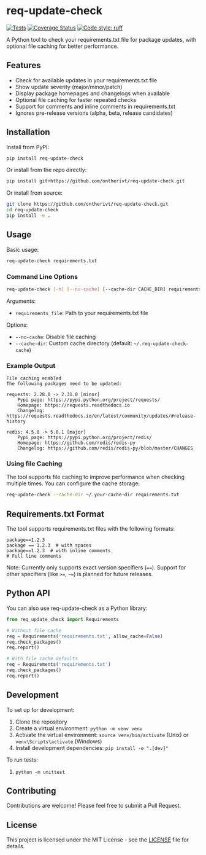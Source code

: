 # req-update-check

[![Tests](https://github.com/ontherivt/req-update-check/actions/workflows/tests.yml/badge.svg)](https://github.com/ontherivt/req-update-check/actions/workflows/tests.yml)
[![Coverage Status](https://coveralls.io/repos/github/ontherivt/req-update-check/badge.svg?branch=main&t=unEUVF)](https://coveralls.io/github/ontherivt/req-update-check?branch=main)
[![Code style: ruff](https://img.shields.io/badge/code%20style-ruff-000000.svg)](https://github.com/astral-sh/ruff)


A Python tool to check your requirements.txt file for package updates, with optional file caching for better performance.

## Features

- Check for available updates in your requirements.txt file
- Show update severity (major/minor/patch)
- Display package homepages and changelogs when available
- Optional file caching for faster repeated checks
- Support for comments and inline comments in requirements.txt
- Ignores pre-release versions (alpha, beta, release candidates)

## Installation

Install from PyPI:

```bash
pip install req-update-check
```

Or install from the repo directly:

```bash
pip install git+https://github.com/ontherivt/req-update-check.git
```

Or install from source:

```bash
git clone https://github.com/ontherivt/req-update-check.git
cd req-update-check
pip install -e .
```

## Usage

Basic usage:

```bash
req-update-check requirements.txt
```

### Command Line Options

```bash
req-update-check [-h] [--no-cache] [--cache-dir CACHE_DIR] requirements_file
```

Arguments:
- `requirements_file`: Path to your requirements.txt file

Options:
- `--no-cache`: Disable file caching
- `--cache-dir`: Custom cache directory (default: `~/.req-update-check-cache`)

### Example Output

```
File caching enabled
The following packages need to be updated:

requests: 2.28.0 -> 2.31.0 [minor]
    Pypi page: https://pypi.python.org/project/requests/
    Homepage: https://requests.readthedocs.io
    Changelog: https://requests.readthedocs.io/en/latest/community/updates/#release-history

redis: 4.5.0 -> 5.0.1 [major]
    Pypi page: https://pypi.python.org/project/redis/
    Homepage: https://github.com/redis/redis-py
    Changelog: https://github.com/redis/redis-py/blob/master/CHANGES
```

### Using file Caching

The tool supports file caching to improve performance when checking multiple times. You can configure the cache storage:

```bash
req-update-check --cache-dir ~/.your-cache-dir requirements.txt
```

## Requirements.txt Format

The tool supports requirements.txt files with the following formats:
```
package==1.2.3
package == 1.2.3  # with spaces
package==1.2.3  # with inline comments
# Full line comments
```

Note: Currently only supports exact version specifiers (`==`). Support for other specifiers (like `>=`, `~=`) is planned for future releases.

## Python API

You can also use req-update-check as a Python library:

```python
from req_update_check import Requirements

# Without file cache
req = Requirements('requirements.txt', allow_cache=False)
req.check_packages()
req.report()

# With file cache defaults
req = Requirements('requirements.txt')
req.check_packages()
req.report()
```

## Development

To set up for development:

1. Clone the repository
2. Create a virtual environment: `python -m venv venv`
3. Activate the virtual environment: `source venv/bin/activate` (Unix) or `venv\Scripts\activate` (Windows)
4. Install development dependencies: `pip install -e ".[dev]"`

To run tests:
1. `python -m unittest`

## Contributing

Contributions are welcome! Please feel free to submit a Pull Request.

## License

This project is licensed under the MIT License - see the [LICENSE](LICENSE) file for details.

